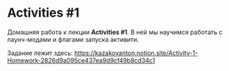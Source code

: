 # Activities #1

Домашняя работа к лекции **Activities #1**. В ней мы научимся работать с лаунч-модами и флагами запуска активити.

Задание лежит здесь:
https://kazakovanton.notion.site/Activity-1-Homework-2826d9a095ce437ea9d9cf49b8cd34c1